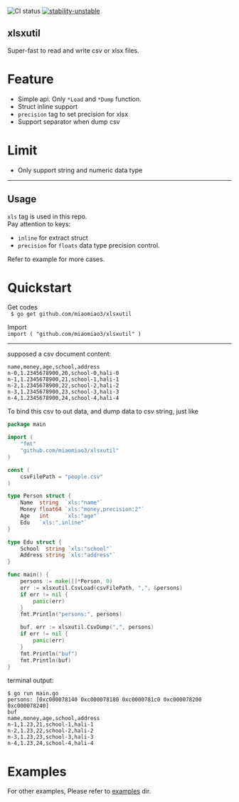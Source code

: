 ![CI status](https://github.com/qizhanchan/xlsxutil/actions/workflows/main.yml/badge.svg)
[![stability-unstable](https://img.shields.io/badge/stability-unstable-yellow.svg)](https://github.com/emersion/stability-badges#unstable)

## xlsxutil
Super-fast to read and write csv or xlsx files.

# Feature
* Simple api. Only `*Load` and `*Dump` function.
* Struct inline support
* `precision` tag to set precision for xlsx
* Support separator when dump csv

# Limit
* Only support string and numeric data type

***
## Usage
`xls` tag is used in this repo.  
Pay attention to keys:
* `inline` for extract struct
* `precision` for `floats` data type precision control.

Refer to example for more cases.
 


# Quickstart

Get codes  
` $ go get github.com/miaomiao3/xlsxutil`

Import  
`import ( "github.com/miaomiao3/xlsxutil" )`

***
supposed a csv document content:

```$xslt
name,money,age,school,address
n-0,1.2345678900,20,school-0,hali-0
n-1,1.2345678900,21,school-1,hali-1
n-2,1.2345678900,22,school-2,hali-2
n-3,1.2345678900,23,school-3,hali-3
n-4,1.2345678900,24,school-4,hali-4
```
To bind this csv to out data, and dump data to csv string, just like

```go
package main

import (
	"fmt"
	"github.com/miaomiao3/xlsxutil"
)

const (
	csvFilePath = "people.csv"
)

type Person struct {
	Name  string  `xls:"name"`
	Money float64 `xls:"money,precision:2"`
	Age   int     `xls:"age"`
	Edu   `xls:",inline"`
}

type Edu struct {
	School  string `xls:"school"`
	Address string `xls:"address"`
}

func main() {
	persons := make([]*Person, 0)
	err := xlsxutil.CsvLoad(csvFilePath, ",", &persons)
	if err != nil {
		panic(err)
	}
	fmt.Println("persons:", persons)

	buf, err := xlsxutil.CsvDump(",", persons)
	if err != nil {
		panic(err)
	}
	fmt.Println("buf")
	fmt.Println(buf)
}

```
terminal output:
```$xslt
$ go run main.go
persons: [0xc000078140 0xc000078180 0xc0000781c0 0xc000078200 0xc000078240]
buf
name,money,age,school,address
n-1,1.23,21,school-1,hali-1
n-2,1.23,22,school-2,hali-2
n-3,1.23,23,school-3,hali-3
n-4,1.23,24,school-4,hali-4

```

# Examples
For other examples, Please refer to [examples](https://github.com/miaomiao3/xlsxutil/tree/master/example) dir.




